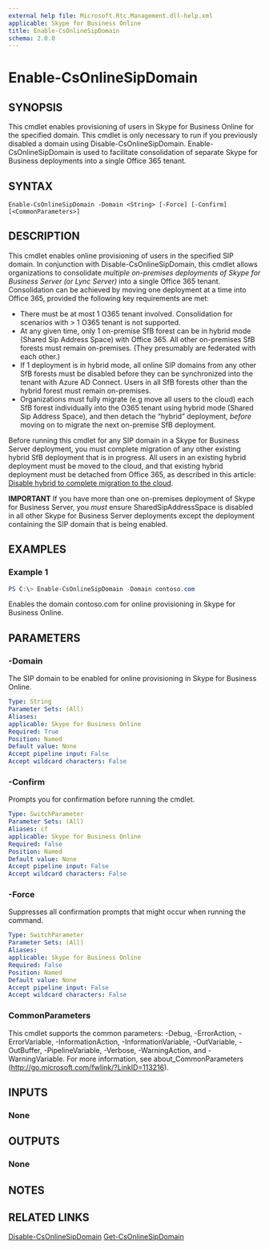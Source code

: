 ```yaml
---
external help file: Microsoft.Rtc.Management.dll-help.xml
applicable: Skype for Business Online
title: Enable-CsOnlineSipDomain
schema: 2.0.0
---
```


# Enable-CsOnlineSipDomain

## SYNOPSIS
This cmdlet enables provisioning of users in Skype for Business Online for the specified domain. This cmdlet is only necessary to run if you previously disabled a domain using Disable-CsOnlineSipDomain. Enable-CsOnlineSipDomain is used to facilitate consolidation of separate Skype for Business deployments into a single Office 365 tenant.

## SYNTAX

```
Enable-CsOnlineSipDomain -Domain <String> [-Force] [-Confirm] [<CommonParameters>]
```

## DESCRIPTION
This cmdlet enables online provisioning of users in the specified SIP domain.  In conjunction with Disable-CsOnlineSipDomain, this cmdlet allows organizations to consolidate *multiple on-premises deployments of Skype for Business Server (or Lync Server)* into a single Office 365 tenant. Consolidation can be achieved by moving one deployment at a time into Office 365, provided the following key requirements are met: 
 - There must be at most 1 O365 tenant involved. Consolidation for scenarios with > 1 O365 tenant is not supported. 
 - At any given time, only 1 on-premise SfB forest can be in hybrid mode (Shared Sip Address Space) with Office 365. All other on-premises SfB forests must remain on-premises. (They presumably are federated with each other.)   
 - If 1 deployment is in hybrid mode, all online SIP domains from any other SfB forests must be disabled before they can be synchronized into the tenant with Azure AD Connect. Users in all SfB forests other than the hybrid forest must remain on-premises. 
 - Organizations must fully migrate (e.g move all users to the cloud) each SfB forest individually into the O365 tenant using hybrid mode (Shared Sip Address Space), and then detach the “hybrid” deployment, *before* moving on to migrate the next on-premise SfB deployment.    

Before running this cmdlet for any SIP domain in a Skype for Business Server deployment, you must complete migration of any other existing hybrid SfB deployment that is in progress. All users in an existing hybrid deployment must be moved to the cloud, and that existing hybrid deployment must be detached from Office 365, as described in this article: [Disable hybrid to complete migration to the cloud](https://docs.microsoft.com/skypeforbusiness/hybrid/cloud-consolidation-disabling-hybrid).

**IMPORTANT**
If you have more than one on-premises deployment of Skype for Business Server, you *must* ensure SharedSipAddressSpace is disabled in all other Skype for Business Server deployments except the deployment containing the SIP domain that is being enabled. 



## EXAMPLES

### Example 1
```powershell
PS C:\> Enable-CsOnlineSipDomain -Domain contoso.com
```

Enables the domain contoso.com for online provisioning in Skype for Business Online. 

## PARAMETERS

### -Domain
The SIP domain to be enabled for online provisioning in Skype for Business Online.

```yaml
Type: String
Parameter Sets: (All)
Aliases:
applicable: Skype for Business Online
Required: True
Position: Named
Default value: None
Accept pipeline input: False
Accept wildcard characters: False
```

### -Confirm
Prompts you for confirmation before running the cmdlet.

```yaml
Type: SwitchParameter
Parameter Sets: (All)
Aliases: cf
applicable: Skype for Business Online
Required: False
Position: Named
Default value: None
Accept pipeline input: False
Accept wildcard characters: False
```


### -Force
Suppresses all confirmation prompts that might occur when running the command.

```yaml
Type: SwitchParameter
Parameter Sets: (All)
Aliases:
applicable: Skype for Business Online
Required: False
Position: Named
Default value: None
Accept pipeline input: False
Accept wildcard characters: False
```


### CommonParameters
This cmdlet supports the common parameters: -Debug, -ErrorAction, -ErrorVariable, -InformationAction, -InformationVariable, -OutVariable, -OutBuffer, -PipelineVariable, -Verbose, -WarningAction, and -WarningVariable.
For more information, see about_CommonParameters (http://go.microsoft.com/fwlink/?LinkID=113216).

## INPUTS

### None

## OUTPUTS

### None

## NOTES

## RELATED LINKS

[Disable-CsOnlineSipDomain](Disable-CsOnlineSipDomain.md)
[Get-CsOnlineSipDomain](Get-CsOnlineSipDomain.md)
